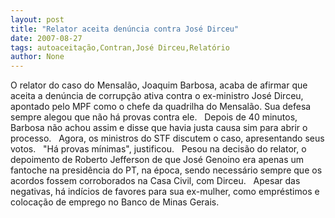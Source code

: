 ```yaml
---
layout: post
title: "Relator aceita denúncia contra José Dirceu"
date: 2007-08-27
tags: autoaceitação,Contran,José Dirceu,Relatório
author: None
---
```


O relator do caso do Mensal&atilde;o, Joaquim Barbosa, acaba de afirmar que aceita a den&uacute;ncia de corrup&ccedil;&atilde;o ativa contra o ex-ministro Jos&eacute; Dirceu, apontado pelo MPF como o chefe da quadrilha do Mensal&atilde;o. Sua defesa sempre alegou que n&atilde;o h&aacute; provas contra ele.
&nbsp;
Depois de 40 minutos, Barbosa n&atilde;o achou assim e disse que havia justa causa sim para abrir o processo.
&nbsp;
Agora, os ministros do STF discutem o caso, apresentando seus votos. 
&nbsp;
&quot;H&aacute; provas m&iacute;nimas&quot;, justificou. 
&nbsp;
Pesou na decis&atilde;o do relator, o depoimento de Roberto Jefferson de que Jos&eacute; Genoino era apenas um fantoche na presid&ecirc;ncia do PT, na &eacute;poca, sendo necess&aacute;rio sempre que os acordos fossem corroborados na Casa Civil, com Dirceu.
&nbsp;
Apesar das negativas, h&aacute; ind&iacute;cios de favores para sua ex-mulher, como empr&eacute;stimos e coloca&ccedil;&atilde;o de emprego no Banco de Minas Gerais. 